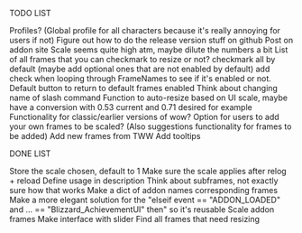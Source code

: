 TODO LIST

Profiles? (Global profile for all characters because it's really annoying for users if not)
Figure out how to do the release version stuff on github
Post on addon site
Scale seems quite high atm, maybe dilute the numbers a bit
List of all frames that you can checkmark to resize or not? checkmark all by default (maybe add optional ones that are not enabled by default) add check when looping through FrameNames to see if it's enabled or not.
    Default button to return to default frames enabled
Think about changing name of slash command
Function to auto-resize based on UI scale, maybe have a conversion with 0.53 current and 0.71 desired for example
Functionality for classic/earlier versions of wow?
Option for users to add your own frames to be scaled? (Also suggestions functionality for frames to be added)
Add new frames from TWW
Add tooltips

DONE LIST

Store the scale chosen, default to 1
Make sure the scale applies after relog + reload
Define usage in description
Think about subframes, not exactly sure how that works
Make a dict of addon names corresponding frames 
Make a more elegant solution for the "elseif event == "ADDON_LOADED" and ... == "Blizzard_AchievementUI" then" so it's reusable
Scale addon frames
Make interface with slider
Find all frames that need resizing
